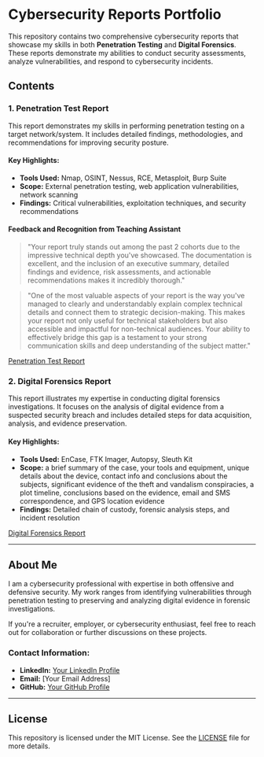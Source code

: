 # Cybersecurity Reports Portfolio

This repository contains two comprehensive cybersecurity reports that showcase my skills in both **Penetration Testing** and **Digital Forensics**. These reports demonstrate my abilities to conduct security assessments, analyze vulnerabilities, and respond to cybersecurity incidents.

## Contents

### 1. Penetration Test Report
This report demonstrates my skills in performing penetration testing on a target network/system. It includes detailed findings, methodologies, and recommendations for improving security posture.

#### Key Highlights:
- **Tools Used:** Nmap, OSINT, Nessus, RCE, Metasploit, Burp Suite
- **Scope:** External penetration testing, web application vulnerabilities, network scanning
- **Findings:** Critical vulnerabilities, exploitation techniques, and security recommendations

#### Feedback and Recognition from Teaching Assistant
> "Your report truly stands out among the past 2 cohorts due to the impressive technical depth you've showcased. The documentation is excellent, and the inclusion of an executive summary, detailed findings and evidence, risk assessments, and actionable recommendations makes it incredibly thorough."

> "One of the most valuable aspects of your report is the way you've managed to clearly and understandably explain complex technical details and connect them to strategic decision-making. This makes your report not only useful for technical stakeholders but also accessible and impactful for non-technical audiences. Your ability to effectively bridge this gap is a testament to your strong communication skills and deep understanding of the subject matter."


[Penetration Test Report](./pen-test-report/README.md)

### 2. Digital Forensics Report
This report illustrates my expertise in conducting digital forensics investigations. It focuses on the analysis of digital evidence from a suspected security breach and includes detailed steps for data acquisition, analysis, and evidence preservation.

#### Key Highlights:
- **Tools Used:** EnCase, FTK Imager, Autopsy, Sleuth Kit
- **Scope:** a brief summary of the case, your tools and equipment, unique details about the device, contact info and conclusions about the subjects, significant evidence of the theft and vandalism conspiracies, a plot timeline, conclusions based on the evidence, email and SMS correspondence, and GPS location evidence
- **Findings:** Detailed chain of custody, forensic analysis steps, and incident resolution

[Digital Forensics Report](./digital-forensics-report/README.md)

---

## About Me
I am a cybersecurity professional with expertise in both offensive and defensive security. My work ranges from identifying vulnerabilities through penetration testing to preserving and analyzing digital evidence in forensic investigations. 

If you're a recruiter, employer, or cybersecurity enthusiast, feel free to reach out for collaboration or further discussions on these projects.

### Contact Information:
- **LinkedIn:** [Your LinkedIn Profile](https://www.linkedin.com/in/yourprofile)
- **Email:** [Your Email Address]
- **GitHub:** [Your GitHub Profile](https://github.com/yourusername)

---

## License
This repository is licensed under the MIT License. See the [LICENSE](LICENSE) file for more details.
